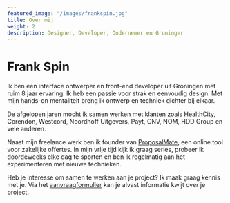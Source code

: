 ```yaml
---
featured_image: "/images/frankspin.jpg"
title: Over mij
weight: 2
description: Designer, Developer, Ondernemer en Groninger
---
```


<h1 class="f1 m3-b">Frank Spin</h2>

Ik ben een interface ontwerper en front-end developer uit Groningen met ruim 8 jaar ervaring. Ik heb een passie voor
strak en eenvoudig design. Met mijn hands-on mentaliteit breng ik ontwerp en techniek dichter bij elkaar.

De afgelopen jaren mocht ik samen werken met klanten zoals HealthCity, Corendon, Westcord, Noordhoff Uitgevers, Payt,
CNV, NOM, HDD Group en vele anderen.

Naast mijn freelance werk ben ik founder van <a href="//proposalmate.com" target="_blank">ProposalMate</a>, een online
tool voor zakelijke offertes. In mijn vrije tijd kijk ik graag series, probeer ik doordeweeks elke dag te sporten en ben
ik regelmatig aan het experimenteren met nieuwe technieken.

Heb je interesse om samen te werken aan je project? Ik maak graag kennis met je. Via het
<a href="/contact">aanvraagformulier</a> kan je alvast informatie kwijt over je project.
